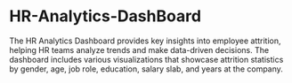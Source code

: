 # HR-Analytics-DashBoard
The HR Analytics Dashboard provides key insights into employee attrition, helping HR teams analyze trends and make data-driven decisions. The dashboard includes various visualizations that showcase attrition statistics by gender, age, job role, education, salary slab, and years at the company.
